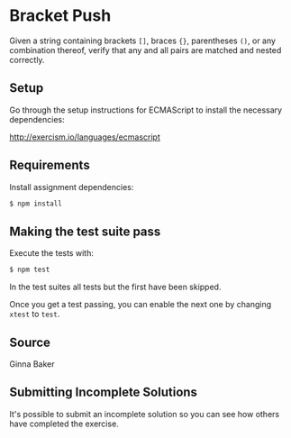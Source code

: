 # Bracket Push

Given a string containing brackets `[]`, braces `{}`, parentheses `()`,
or any combination thereof, verify that any and all pairs are matched
and nested correctly.

## Setup

Go through the setup instructions for ECMAScript to
install the necessary dependencies:

http://exercism.io/languages/ecmascript

## Requirements

Install assignment dependencies:

```bash
$ npm install
```

## Making the test suite pass

Execute the tests with:

```bash
$ npm test
```

In the test suites all tests but the first have been skipped.

Once you get a test passing, you can enable the next one by
changing `xtest` to `test`.


## Source

Ginna Baker

## Submitting Incomplete Solutions
It's possible to submit an incomplete solution so you can see how others have completed the exercise.

